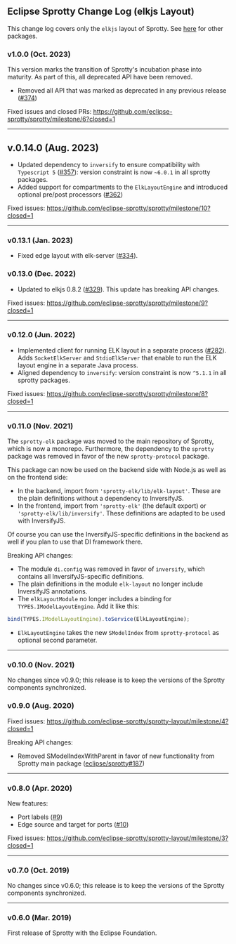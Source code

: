 ## Eclipse Sprotty Change Log (elkjs Layout)

This change log covers only the `elkjs` layout of Sprotty. See [here](https://github.com/eclipse-sprotty/sprotty/blob/master/CHANGELOG.md) for other packages.

### v1.0.0 (Oct. 2023)

This version marks the transition of Sprotty's incubation phase into maturity. As part of this, all deprecated API have been removed.

 * Removed all API that was marked as deprecated in any previous release ([#374](https://github.com/eclipse-sprotty/sprotty/pull/374))

Fixed issues and closed PRs: https://github.com/eclipse-sprotty/sprotty/milestone/6?closed=1

-----

## v.0.14.0 (Aug. 2023)

 * Updated dependency to `inversify` to ensure compatibility with `Typescript 5` ([#357](https://github.com/eclipse-sprotty/sprotty/pull/357)):  version constraint is now `~6.0.1` in all sprotty packages.
 * Added support for compartments to the `ElkLayoutEngine` and introduced optional pre/post processors ([#362](https://github.com/eclipse-sprotty/sprotty/pull/362))


Fixed issues: https://github.com/eclipse-sprotty/sprotty/milestone/10?closed=1

-----

### v0.13.1 (Jan. 2023)

 * Fixed edge layout with elk-server ([#334](https://github.com/eclipse-sprotty/sprotty/pull/334)).

### v0.13.0 (Dec. 2022)

 * Updated to elkjs 0.8.2 ([#329](https://github.com/eclipse-sprotty/sprotty/pull/329)). This update has breaking API changes.

Fixed issues: https://github.com/eclipse-sprotty/sprotty/milestone/9?closed=1

-----

### v0.12.0 (Jun. 2022)

 * Implemented client for running ELK layout in a separate process ([#282](https://github.com/eclipse-sprotty/sprotty/pull/282)).
Adds `SocketElkServer` and `StdioElkServer` that enable to run the ELK layout engine in a separate Java process.
 * Aligned dependency to `inversify`: version constraint is now `^5.1.1` in all sprotty packages.

Fixed issues: https://github.com/eclipse-sprotty/sprotty/milestone/8?closed=1

-----

### v0.11.0 (Nov. 2021)

The `sprotty-elk` package was moved to the main repository of Sprotty, which is now a monorepo. Furthermore, the dependency to the `sprotty` package was removed in favor of the new `sprotty-protocol` package.

This package can now be used on the backend side with Node.js as well as on the frontend side:
 * In the backend, import from `'sprotty-elk/lib/elk-layout'`. These are the plain definitions without a dependency to InversifyJS.
 * In the frontend, import from `'sprotty-elk'` (the default export) or `'sprotty-elk/lib/inversify'`. These definitions are adapted to be used with InversifyJS.

Of course you can use the InversifyJS-specific definitions in the backend as well if you plan to use that DI framework there.

Breaking API changes:
 * The module `di.config` was removed in favor of `inversify`, which contains all InversifyJS-specific definitions.
 * The plain definitions in the module `elk-layout` no longer include InversifyJS annotations.
 * The `elkLayoutModule` no longer includes a binding for `TYPES.IModelLayoutEngine`. Add it like this:
```typescript
bind(TYPES.IModelLayoutEngine).toService(ElkLayoutEngine);
```
 * `ElkLayoutEngine` takes the new `SModelIndex` from `sprotty-protocol` as optional second parameter.

-----

### v0.10.0 (Nov. 2021)

No changes since v0.9.0; this release is to keep the versions of the Sprotty components synchronized.

### v0.9.0 (Aug. 2020)

Fixed issues: https://github.com/eclipse-sprotty/sprotty-layout/milestone/4?closed=1

Breaking API changes:
 * Removed SModelIndexWithParent in favor of new functionality from Sprotty main package ([eclipse/sprotty#187](https://github.com/eclipse-sprotty/sprotty/pull/187))

-----

### v0.8.0 (Apr. 2020)

New features:
 * Port labels ([#9](https://github.com/eclipse-sprotty/sprotty-layout/pull/9))
 * Edge source and target for ports ([#10](https://github.com/eclipse-sprotty/sprotty-layout/pull/10))

Fixed issues: https://github.com/eclipse-sprotty/sprotty-layout/milestone/3?closed=1

-----

### v0.7.0 (Oct. 2019)

No changes since v0.6.0; this release is to keep the versions of the Sprotty components synchronized.

-----

### v0.6.0 (Mar. 2019)

First release of Sprotty with the Eclipse Foundation.
